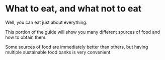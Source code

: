 # What to eat, and what not to eat

Well, you can eat just about everything.

This portion of the guide will show you many different sources of food and how to obtain them.

Some sources of food are immediately better than others, but having multiple sustainable food banks is very convenient.